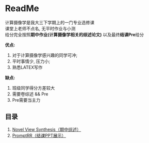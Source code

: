 # ReadMe
计算摄像学是我大三下学期上的一门专业选修课 \
课堂上老师不点名, 无平时作业与小测 \
给分完全按照**期中作业(计算摄像学相关的综述论文)** 以及最终**结课Pre**给分 

**优点:**
1. 对于计算摄像学感兴趣的同学可冲;
2. 平时事情少, 压力小;
3. 熟悉LATEX写作

**缺点:**
1. 班级同学得分方差较大
2. 需要卷综述 && Pre
3. Pre需要当主力

## 目录
1. [Novel View Synthesis（期中综述）](./Novel%20View%20Synthesis/)
2. [PromptRR（结课PPT展示）](./template/PromptRR.pptx)
